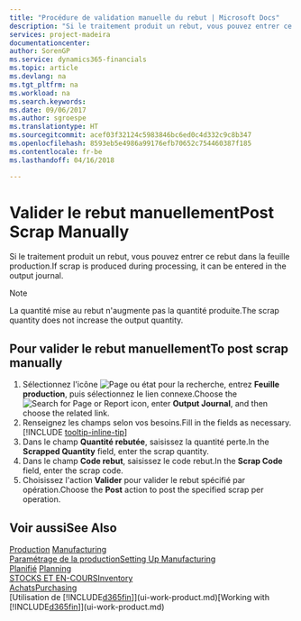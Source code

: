 ```yaml
---
title: "Procédure de validation manuelle du rebut | Microsoft Docs"
description: "Si le traitement produit un rebut, vous pouvez entrer ce rebut dans la feuille production. Remarquez que la quantité perte n'augmente pas la quantité produite."
services: project-madeira
documentationcenter: 
author: SorenGP
ms.service: dynamics365-financials
ms.topic: article
ms.devlang: na
ms.tgt_pltfrm: na
ms.workload: na
ms.search.keywords: 
ms.date: 09/06/2017
ms.author: sgroespe
ms.translationtype: HT
ms.sourcegitcommit: acef03f32124c5983846bc6ed0c4d332c9c8b347
ms.openlocfilehash: 8593eb5e4986a99176efb70652c754460387f185
ms.contentlocale: fr-be
ms.lasthandoff: 04/16/2018

---
```

# <a name="post-scrap-manually"></a><span data-ttu-id="ddab7-104">Valider le rebut manuellement</span><span class="sxs-lookup"><span data-stu-id="ddab7-104">Post Scrap Manually</span></span>
<span data-ttu-id="ddab7-105">Si le traitement produit un rebut, vous pouvez entrer ce rebut dans la feuille production.</span><span class="sxs-lookup"><span data-stu-id="ddab7-105">If scrap is produced during processing, it can be entered in the output journal.</span></span> 

> [!NOTE]
> <span data-ttu-id="ddab7-106">La quantité mise au rebut n'augmente pas la quantité produite.</span><span class="sxs-lookup"><span data-stu-id="ddab7-106">The scrap quantity does not increase the output quantity.</span></span>  

## <a name="to-post-scrap-manually"></a><span data-ttu-id="ddab7-107">Pour valider le rebut manuellement</span><span class="sxs-lookup"><span data-stu-id="ddab7-107">To post scrap manually</span></span>  
1. <span data-ttu-id="ddab7-108">Sélectionnez l'icône ![Page ou état pour la recherche](media/ui-search/search_small.png "Page ou état pour la recherche"), entrez **Feuille production**, puis sélectionnez le lien connexe.</span><span class="sxs-lookup"><span data-stu-id="ddab7-108">Choose the ![Search for Page or Report](media/ui-search/search_small.png "Search for Page or Report icon") icon, enter **Output Journal**, and then choose the related link.</span></span>  
2. <span data-ttu-id="ddab7-109">Renseignez les champs selon vos besoins.</span><span class="sxs-lookup"><span data-stu-id="ddab7-109">Fill in the fields as necessary.</span></span> [!INCLUDE [tooltip-inline-tip](includes/tooltip-inline-tip_md.md)]  
3. <span data-ttu-id="ddab7-110">Dans le champ **Quantité rebutée**, saisissez la quantité perte.</span><span class="sxs-lookup"><span data-stu-id="ddab7-110">In the **Scrapped Quantity** field, enter the scrap quantity.</span></span>  
4. <span data-ttu-id="ddab7-111">Dans le champ **Code rebut**, saisissez le code rebut.</span><span class="sxs-lookup"><span data-stu-id="ddab7-111">In the **Scrap Code** field, enter the scrap code.</span></span>  
5. <span data-ttu-id="ddab7-112">Choisissez l'action **Valider** pour valider le rebut spécifié par opération.</span><span class="sxs-lookup"><span data-stu-id="ddab7-112">Choose the **Post** action to post the specified scrap per operation.</span></span>  

## <a name="see-also"></a><span data-ttu-id="ddab7-113">Voir aussi</span><span class="sxs-lookup"><span data-stu-id="ddab7-113">See Also</span></span>  
<span data-ttu-id="ddab7-114">[Production](production-manage-manufacturing.md)  </span><span class="sxs-lookup"><span data-stu-id="ddab7-114">[Manufacturing](production-manage-manufacturing.md)  </span></span>  
[<span data-ttu-id="ddab7-115">Paramétrage de la production</span><span class="sxs-lookup"><span data-stu-id="ddab7-115">Setting Up Manufacturing</span></span>](production-configure-production-processes.md)  
<span data-ttu-id="ddab7-116">[Planifié](production-planning.md)    </span><span class="sxs-lookup"><span data-stu-id="ddab7-116">[Planning](production-planning.md)    </span></span>  
[<span data-ttu-id="ddab7-117">STOCKS ET EN-COURS</span><span class="sxs-lookup"><span data-stu-id="ddab7-117">Inventory</span></span>](inventory-manage-inventory.md)  
[<span data-ttu-id="ddab7-118">Achats</span><span class="sxs-lookup"><span data-stu-id="ddab7-118">Purchasing</span></span>](purchasing-manage-purchasing.md)  
<span data-ttu-id="ddab7-119">[Utilisation de [!INCLUDE[d365fin](includes/d365fin_md.md)]](ui-work-product.md)</span><span class="sxs-lookup"><span data-stu-id="ddab7-119">[Working with [!INCLUDE[d365fin](includes/d365fin_md.md)]](ui-work-product.md)</span></span>

